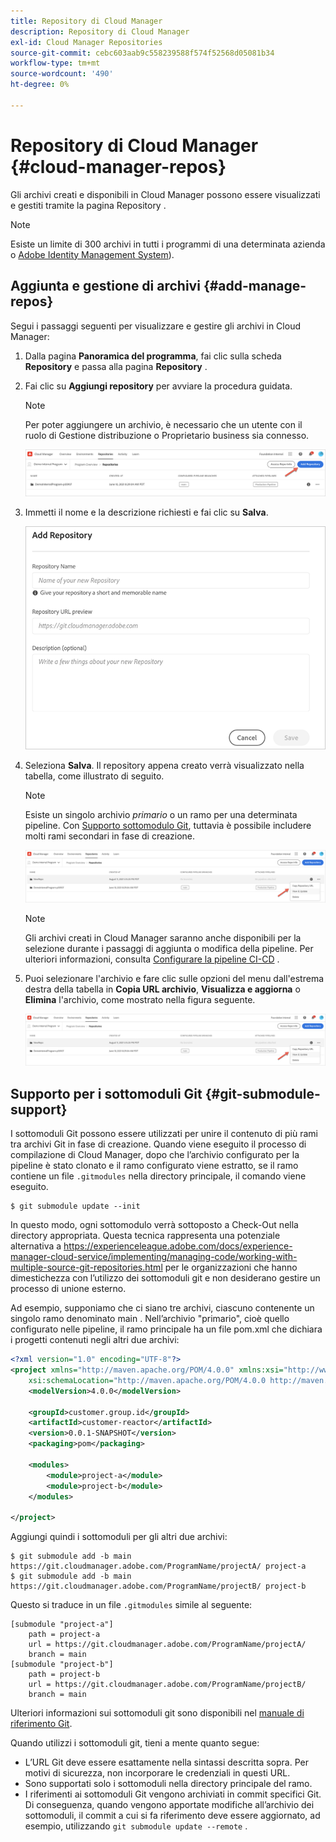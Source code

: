 ```yaml
---
title: Repository di Cloud Manager
description: Repository di Cloud Manager
exl-id: Cloud Manager Repositories
source-git-commit: cebc603aab9c558239588f574f52568d05081b34
workflow-type: tm+mt
source-wordcount: '490'
ht-degree: 0%

---
```


# Repository di Cloud Manager {#cloud-manager-repos}

Gli archivi creati e disponibili in Cloud Manager possono essere visualizzati e gestiti tramite la pagina Repository .

>[!NOTE]
>Esiste un limite di 300 archivi in tutti i programmi di una determinata azienda o [Adobe Identity Management System](https://experienceleague.adobe.com/docs/experience-manager-cloud-service/onboarding/onboarding-concepts/ims.html)).

## Aggiunta e gestione di archivi {#add-manage-repos}

Segui i passaggi seguenti per visualizzare e gestire gli archivi in Cloud Manager:

1. Dalla pagina **Panoramica del programma**, fai clic sulla scheda **Repository** e passa alla pagina **Repository** .

1. Fai clic su **Aggiungi repository** per avviare la procedura guidata.

   >[!NOTE]
   >Per poter aggiungere un archivio, è necessario che un utente con il ruolo di Gestione distribuzione o Proprietario business sia connesso.

   ![](assets/repos/create-repo2.png)


1. Immetti il nome e la descrizione richiesti e fai clic su **Salva**.

   ![](assets/repos/repo-1.png)

1. Seleziona **Salva**. Il repository appena creato verrà visualizzato nella tabella, come illustrato di seguito.

   >[!NOTE]
   >Esiste un singolo archivio *primario* o un ramo per una determinata pipeline. Con [Supporto sottomodulo Git](#git-submodule-support), tuttavia è possibile includere molti rami secondari in fase di creazione.

   ![](assets/repos/create-repo3.png)

   >[!NOTE]
   >Gli archivi creati in Cloud Manager saranno anche disponibili per la selezione durante i passaggi di aggiunta o modifica della pipeline. Per ulteriori informazioni, consulta [Configurare la pipeline CI-CD](https://experienceleague.adobe.com/docs/experience-manager-cloud-service/implementing/using-cloud-manager/configure-pipeline.html?lang=en) .

1. Puoi selezionare l&#39;archivio e fare clic sulle opzioni del menu dall&#39;estrema destra della tabella in **Copia URL archivio**, **Visualizza e aggiorna** o **Elimina** l&#39;archivio, come mostrato nella figura seguente.

   ![](assets/repos/create-repo3.png)


## Supporto per i sottomoduli Git {#git-submodule-support}

I sottomoduli Git possono essere utilizzati per unire il contenuto di più rami tra archivi Git in fase di creazione. Quando viene eseguito il processo di compilazione di Cloud Manager, dopo che l’archivio configurato per la pipeline è stato clonato e il ramo configurato viene estratto, se il ramo contiene un file `.gitmodules` nella directory principale, il comando viene eseguito.

```
$ git submodule update --init
```

In questo modo, ogni sottomodulo verrà sottoposto a Check-Out nella directory appropriata. Questa tecnica rappresenta una potenziale alternativa a https://experienceleague.adobe.com/docs/experience-manager-cloud-service/implementing/managing-code/working-with-multiple-source-git-repositories.html per le organizzazioni che hanno dimestichezza con l’utilizzo dei sottomoduli git e non desiderano gestire un processo di unione esterno.

Ad esempio, supponiamo che ci siano tre archivi, ciascuno contenente un singolo ramo denominato main . Nell’archivio &quot;primario&quot;, cioè quello configurato nelle pipeline, il ramo principale ha un file pom.xml che dichiara i progetti contenuti negli altri due archivi:

```xml
<?xml version="1.0" encoding="UTF-8"?>
<project xmlns="http://maven.apache.org/POM/4.0.0" xmlns:xsi="http://www.w3.org/2001/XMLSchema-instance"
    xsi:schemaLocation="http://maven.apache.org/POM/4.0.0 http://maven.apache.org/maven-v4_0_0.xsd">
    <modelVersion>4.0.0</modelVersion>
   
    <groupId>customer.group.id</groupId>
    <artifactId>customer-reactor</artifactId>
    <version>0.0.1-SNAPSHOT</version>
    <packaging>pom</packaging>
   
    <modules>
        <module>project-a</module>
        <module>project-b</module>
    </modules>
   
</project>
```

Aggiungi quindi i sottomoduli per gli altri due archivi:

```
$ git submodule add -b main https://git.cloudmanager.adobe.com/ProgramName/projectA/ project-a
$ git submodule add -b main https://git.cloudmanager.adobe.com/ProgramName/projectB/ project-b
```

Questo si traduce in un file `.gitmodules` simile al seguente:

```
[submodule "project-a"]
    path = project-a
    url = https://git.cloudmanager.adobe.com/ProgramName/projectA/
    branch = main
[submodule "project-b"]
    path = project-b
    url = https://git.cloudmanager.adobe.com/ProgramName/projectB/
    branch = main
```

Ulteriori informazioni sui sottomoduli git sono disponibili nel [manuale di riferimento Git](https://git-scm.com/book/en/v2/Git-Tools-Submodules).

Quando utilizzi i sottomoduli git, tieni a mente quanto segue:

* L’URL Git deve essere esattamente nella sintassi descritta sopra. Per motivi di sicurezza, non incorporare le credenziali in questi URL.
* Sono supportati solo i sottomoduli nella directory principale del ramo.
* I riferimenti ai sottomoduli Git vengono archiviati in commit specifici Git. Di conseguenza, quando vengono apportate modifiche all’archivio dei sottomoduli, il commit a cui si fa riferimento deve essere aggiornato, ad esempio, utilizzando `git submodule update --remote` .

